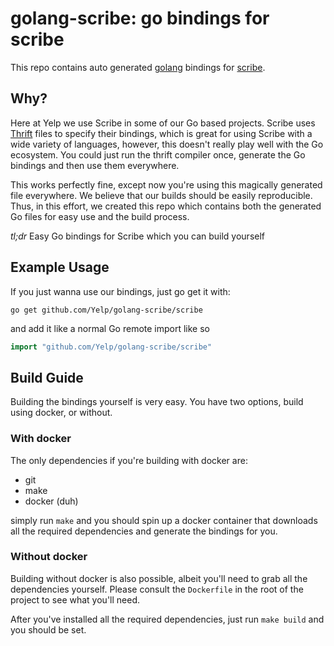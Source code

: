 # golang-scribe: go bindings for scribe

This repo contains auto generated [golang](https://golang.org/)
bindings for [scribe](https://github.com/facebookarchive/scribe).


## Why?

Here at Yelp we use Scribe in some of our Go based projects.
Scribe uses [Thrift](https://thrift.apache.org/) files to specify their
bindings, which is great for using Scribe with a wide variety of
languages, however, this doesn't really play well with the Go
ecosystem. You could just run the thrift compiler once, generate
the Go bindings and then use them everywhere.

This works perfectly fine, except now you're using this magically
generated file everywhere. We believe that our builds should be
easily reproducible. Thus, in this effort, we created this repo which
contains both the generated Go files for easy use and the build
process.

*tl;dr* Easy Go bindings for Scribe which you can build yourself

## Example Usage

If you just wanna use our bindings, just go get it with:

`go get github.com/Yelp/golang-scribe/scribe`

and add it like a normal Go
remote import like so

```go
import "github.com/Yelp/golang-scribe/scribe"
```

## Build Guide

Building the bindings yourself is very easy. You have two options,
build using docker, or without.

### With docker

The only dependencies if you're building with docker are:

  * git
  * make
  * docker (duh)

simply run `make` and you should spin up a docker container that
downloads all the required dependencies and generate the bindings
for you.

### Without docker

Building without docker is also possible, albeit you'll need to grab
all the dependencies yourself. Please consult the `Dockerfile` in
the root of the project to see what you'll need.

After you've installed all the required dependencies, just run
`make build` and you should be set.

